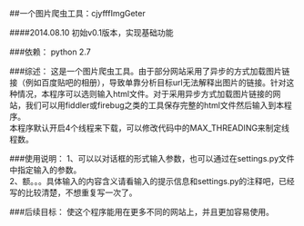 ##一个图片爬虫工具：cjyfffImgGeter
   
   
####2014.08.10
初始v0.1版本，实现基础功能   
   
###依赖：
python 2.7   
   
###综述：
这是一个图片爬虫工具。由于部分网站采用了异步的方式加载图片链接（例如百度贴吧的相册），导致单靠分析目标url无法解释出图片的链接。针对这种情况，本程序可以选则输入html文件。对于采用异步方式加载图片链接的网站，我们可以用fiddler或firebug之类的工具保存完整的html文件然后输入到本程序。   
本程序默认开启4个线程来下载，可以修改代码中的MAX_THREADING来制定线程数。   
   
###使用说明：
1、可以以对话框的形式输入参数，也可以通过在settings.py文件中指定输入的参数。   
2、额。。。具体输入的内容含义请看输入的提示信息和settings.py的注释吧，已经写的比较清楚，不想重复写一次了。   
   
###后续目标：
使这个程序能用在更多不同的网站上，并且更加容易使用。   
   
